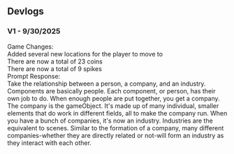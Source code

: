 ## Devlogs
### V1 - 9/30/2025
Game Changes:\
Added several new locations for the player to move to\
There are now a total of 23 coins\
There are now a total of 9 spikes\
Prompt Response:\
Take the relationship between a person, a company, and an industry.
Components are basically people. Each component, or person, has their own job to do. When enough people are put together, you get a company.
The company is the gameObject. It's made up of many individual, smaller elements that do work in different fields, all to make the company run. 
When you have a bunch of companies, it's now an industry. Industries are the equivalent to scenes. Similar to the formation of a company, 
many different companies-whether they are directly related or not-will form an industry as they interact with each other. 
